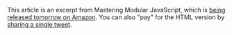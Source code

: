 This article is an excerpt from Mastering Modular JavaScript, which is [being released tomorrow on Amazon][amzn]. You can also "pay" for the HTML version by [sharing a single tweet][pf].

[amzn]: https://amzn.to/2QPItKI
[pf]: /books/mastering-modular-javascript/chapters/1#read
